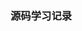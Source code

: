 <!--
 * @Author: 程英明
 * @Date: 2022-07-06 08:27:10
 * @LastEditTime: 2022-07-06 08:27:20
 * @LastEditors: 程英明
 * @Description: 
 * @FilePath: \doc-man\docs\devlang\php\source.md
 * QQ:504875043@qq.com
-->
### 源码学习记录